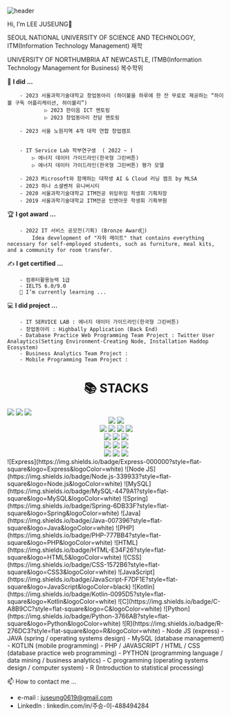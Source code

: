 ![header](https://capsule-render.vercel.app/api?type=wave&color=auto&height=300&section=header&text=LEE%20JUSEUNG&fontSize=90)

Hi, I’m LEE JUSEUNG👋

SEOUL NATIONAL UNIVERSITY OF SCIENCE AND TECHNOLOGY, ITM(Information Technology Management) 재학

UNIVERSITY OF NORTHUMBRIA AT NEWCASTLE, ITMB(Information Technology Management for Business) 복수학위


📔 **I did ...**

        - 2023 서울과학기술대학교 창업동아리 (하이볼을 하루에 한 잔 무료로 제공하는 “하이볼 구독 어플리케이션, 하이볼리”)  
                ▷ 2023 한이음 ICT 멘토링  
                ▷ 2023 창업동아리 전담 멘토링  

        - 2023 서울 노원지역 4개 대학 연합 창업캠프

  
        - IT Service Lab 학부연구생  ( 2022 ~ )  
            ▷ 에너지 데이터 가이드라인(한국형 그린버튼)
            ▷ 에너지 데이터 가이드라인(한국형 그린버튼) 평가 모델

        - 2023 Microsoft와 함께하는 대학생 AI & Cloud 러닝 캠프 by MLSA
        - 2023 하나 소셜벤처 유니버시티
        - 2020 서울과학기술대학교 ITM전공 위잉위잉 학생회 기획차장
        - 2019 서울과학기술대학교 ITM전공 인앤아웃 학생회 기획부원


🏆 **I got award ...**

        - 2022 IT 서비스 공모전(기획) (Bronze Award🥉)  
            Idea development of "자취 메이트" that contains everything necessary for self-employed students, such as furniture, meal kits, and a community for room transfer.
    


✍ **I get certified ...**


        - 컴퓨터활용능력 1급
        - IELTS 6.0/9.0
        🌱 I’m currently learning ...


💻 **I did project ...**

        - IT SERVICE LAB : 에너지 데이터 가이드라인(한국형 그린버튼)  
        - 창업동아리 : Highbally Application (Back End)
        - Database Practice Web Programming Team Project : Twitter User Analaytics(Setting Environment-Creating Node, Installation Haddop Ecosystem)
        - Business Analytics Team Project :   
        - Mobile Programming Team Project :   

<div align=center><h1>📚 STACKS</h1></div>

  <img src="https://img.shields.io/badge/node.js-339933?style=for-the-badge&logo=Node.js&logoColor=white">
  <img src="https://img.shields.io/badge/express-000000?style=for-the-badge&logo=express&logoColor=white">
  <img src="https://img.shields.io/badge/mysql-4479A1?style=for-the-badge&logo=mysql&logoColor=white">

  <br>
<div align=center> 
  <img src="https://img.shields.io/badge/spring-6DB33F?style=for-the-badge&logo=spring&logoColor=white"> 
  <img src="https://img.shields.io/badge/java-007396?style=for-the-badge&logo=java&logoColor=white"> 
  <br>
  
  <img src="https://img.shields.io/badge/html5-E34F26?style=for-the-badge&logo=html5&logoColor=white"> 
  <img src="https://img.shields.io/badge/css-1572B6?style=for-the-badge&logo=css3&logoColor=white"> 
  <img src="https://img.shields.io/badge/javascript-F7DF1E?style=for-the-badge&logo=javascript&logoColor=black"> 
  <img src="https://img.shields.io/badge/php-777BB4?style=for-the-badge&logo=php&logoColor=white">
  <br>
  
  <img src="https://img.shields.io/badge/google_cloud-<COLOR>?style=for-the-badge&logo=google-cloud&logoColor=white">
  <img src="https://img.shields.io/badge/kotlin-0095D5?style=for-the-badge&logo=kotlin&logoColor=white">
  <img src="https://img.shields.io/badge/firebase-FFCA28?style=for-the-badge&logo=firebase&logoColor=white">
  <br>
  
  <img src="https://img.shields.io/badge/naver%20cloud-03C75A?style=for-the-badge&logo=naver&logoColor=white">
  <img src="https://img.shields.io/badge/amazonaws-232F3E?style=for-the-badge&logo=amazonaws&logoColor=white"> 
  <img src="https://img.shields.io/badge/apache tomcat-F8DC75?style=for-the-badge&logo=apachetomcat&logoColor=white">
  <br>
    <img src="https://img.shields.io/badge/python-3776AB?style=for-the-badge&logo=python&logoColor=white"> 
  <img src="https://img.shields.io/badge/github-181717?style=for-the-badge&logo=github&logoColor=white">
  <img src="https://img.shields.io/badge/git-F05032?style=for-the-badge&logo=git&logoColor=white">
  <br>
</div>
![Express](https://img.shields.io/badge/Express-000000?style=flat-square&logo=Express&logoColor=white)
 ![Node JS](https://img.shields.io/badge/Node.js-339933?style=flat-square&logo=Node.js&logoColor=white) ![MySQL](https://img.shields.io/badge/MySQL-4479A1?style=flat-square&logo=MySQL&logoColor=white)  
![Spring](https://img.shields.io/badge/Spring-6DB33F?style=flat-square&logo=Spring&logoColor=white)
 ![Java](https://img.shields.io/badge/Java-007396?style=flat-square&logo=Java&logoColor=white)   
![PHP](https://img.shields.io/badge/PHP-777BB4?style=flat-square&logo=PHP&logoColor=white) ![HTML](https://img.shields.io/badge/HTML-E34F26?style=flat-square&logo=HTML5&logoColor=white) ![CSS](https://img.shields.io/badge/CSS-1572B6?style=flat-square&logo=CSS3&logoColor=white) ![JavaScript](https://img.shields.io/badge/JavaScript-F7DF1E?style=flat-square&logo=JavaScript&logoColor=black)  
![Kotlin](https://img.shields.io/badge/Kotlin-0095D5?style=flat-square&logo=Kotlin&logoColor=white)  ![C](https://img.shields.io/badge/C-A8B9CC?style=flat-square&logo=C&logoColor=white)
![Python](https://img.shields.io/badge/Python-3766AB?style=flat-square&logo=Python&logoColor=white)   
![R](https://img.shields.io/badge/R-276DC3?style=flat-square&logo=R&logoColor=white)
- Node JS (express)
- JAVA (spring / operating systems design)
- MySQL (database management)
- KOTLIN (mobile programming)
- PHP / JAVASCRIPT / HTML / CSS (database practice web programming)
- PYTHON (programming language / data mining / business analytics)
- C programming (operating systems design / computer system)
- R (Introduction to statistical processing)



📫 How to contact me ...

- e-mail : juseung0619@gmail.com
- LinkedIn : linkedin.com/in/주승-이-488494284
